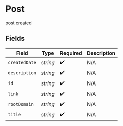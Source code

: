 # Post

post created


## Fields

| Field              | Type               | Required           | Description        |
| ------------------ | ------------------ | ------------------ | ------------------ |
| `createdDate`      | *string*           | :heavy_check_mark: | N/A                |
| `description`      | *string*           | :heavy_check_mark: | N/A                |
| `id`               | *string*           | :heavy_check_mark: | N/A                |
| `link`             | *string*           | :heavy_check_mark: | N/A                |
| `rootDomain`       | *string*           | :heavy_check_mark: | N/A                |
| `title`            | *string*           | :heavy_check_mark: | N/A                |